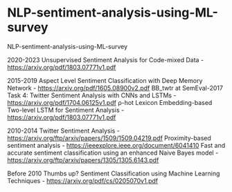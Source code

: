 # NLP-sentiment-analysis-using-ML-survey
NLP-sentiment-analysis-using-ML-survey

2020-2023
Unsupervised Sentiment Analysis for Code-mixed Data - https://arxiv.org/pdf/1803.07771v1.pdf



2015-2019
Aspect Level Sentiment Classification with Deep Memory Network - https://arxiv.org/pdf/1605.08900v2.pdf
BB_twtr at SemEval-2017 Task 4: Twitter Sentiment Analysis with CNNs and LSTMs - https://arxiv.org/pdf/1704.06125v1.pdf
ρ-hot Lexicon Embedding-based Two-level LSTM for Sentiment Analysis - https://arxiv.org/pdf/1803.07771v1.pdf

2010-2014
Twitter Sentiment Analysis - https://arxiv.org/ftp/arxiv/papers/1509/1509.04219.pdf
Proximity-based sentiment analysis - https://ieeexplore.ieee.org/document/6041410
Fast and accurate sentiment classification using an enhanced Naive Bayes model - https://arxiv.org/ftp/arxiv/papers/1305/1305.6143.pdf

Before 2010
Thumbs up? Sentiment Classification using Machine Learning Techniques - https://arxiv.org/pdf/cs/0205070v1.pdf
